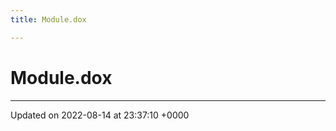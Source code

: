 ```yaml
---
title: Module.dox

---
```


# Module.dox








-------------------------------

Updated on 2022-08-14 at 23:37:10 +0000
